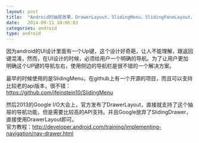```yaml
---
layout: post
title:  "Android的抽屉效果，DrawerLayout，SlidingMenu，SlidingPaneLayout，ActionBarDrawerToggle学习笔记!"
date:   2014-09-11 10:06:03
categories: android
type: android
---
```


因为android的UI设计里面有一个Up键，这个设计好奇葩，让人不能理解，跟返回键混淆，然而，在UI设计的时候，必须给用户一个明确的导航。为了让用户更加明确这个UP键的导航左右，使用侧边的导航栏是很不错的一个解决方案。

最早的时候使用的是SlidingMenu，在github上有一个开源的项目，而且可以支持比较老的api版本，很不错：  
https://github.com/jfeinstein10/SlidingMenu

然后2013的Google I/O大会上，官方发布了DrawerLayout，直接就支持了这个抽屉的导航功能，但是需要比较高的API支持。并且Google放弃了SlidingDrawer，直接使用DrawerLayout即可。  
官方教程：http://developer.android.com/training/implementing-navigation/nav-drawer.html